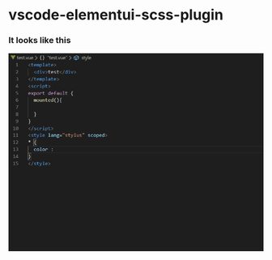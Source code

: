 # vscode-elementui-scss-plugin

### It looks like this

<div align="center"><img src="./docs/images/demo.gif"/></div>
